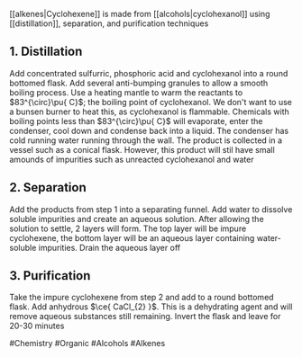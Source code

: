 [[alkenes|Cyclohexene]] is made from [[alcohols|cyclohexanol]] using [[distillation]], separation, and purification techniques
## 1. Distillation
Add concentrated sulfurric, phosphoric acid and cyclohexanol into a round bottomed flask. Add several anti-bumping granules to allow a smooth boiling process. Use a heating mantle to warm the reactants to $83^{\circ}\pu{ C}$; the boiling point of cyclohexanol. We don't want to use a bunsen burner to heat this, as cyclohexanol is flammable. Chemicals with boiling points less than $83^{\circ}\pu{ C}$ will evaporate, enter the condenser, cool down and condense back into a liquid. The condenser has cold running water running through the wall. The product is collected in a vessel such as a conical flask. However, this product will stil have small amounds of impurities such as unreacted cyclohexanol and water
## 2. Separation
Add the products from step 1 into a separating funnel. Add water to dissolve soluble impurities and create an aqueous solution. After allowing the solution to settle, 2 layers will form. The top layer will be impure cyclohexene, the bottom layer will be an aqueous layer containing water-soluble impurities. Drain the aqueous layer off
## 3. Purification
Take the impure cyclohexene from step 2 and add to a round bottomed flask. Add anhydrous $\ce{ CaCl_{2} }$. This is a dehydrating agent and will remove aqueous substances still remaining. Invert the flask and leave for 20-30 minutes

#Chemistry #Organic #Alcohols #Alkenes